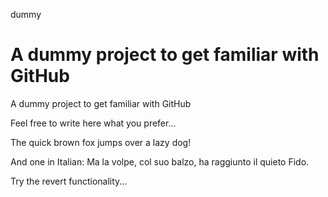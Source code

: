 dummy

A dummy project to get familiar with GitHub
=====

A dummy project to get familiar with GitHub

Feel free to write here what you prefer...

The quick brown fox jumps over a lazy dog!

And one in Italian:
Ma la volpe, col suo balzo, ha raggiunto il quieto Fido.

Try the revert functionality...
